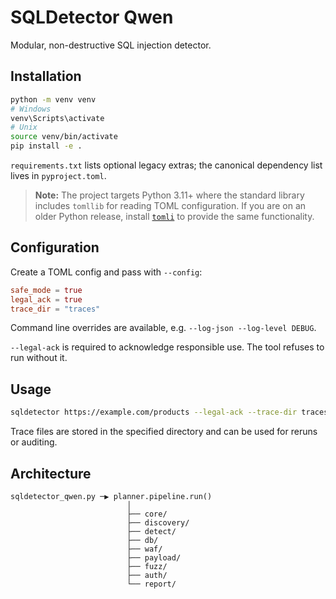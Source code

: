 # SQLDetector Qwen

Modular, non-destructive SQL injection detector.

## Installation

```bash
python -m venv venv
# Windows
venv\Scripts\activate
# Unix
source venv/bin/activate
pip install -e .
```

`requirements.txt` lists optional legacy extras; the canonical dependency list lives in `pyproject.toml`.


> **Note:** The project targets Python 3.11+ where the standard library includes
> `tomllib` for reading TOML configuration.  If you are on an older Python
> release, install [`tomli`](https://pypi.org/project/tomli/) to provide the same
> functionality.

## Configuration


Create a TOML config and pass with `--config`:

```toml
safe_mode = true
legal_ack = true
trace_dir = "traces"
```

Command line overrides are available, e.g. `--log-json --log-level DEBUG`.

`--legal-ack` is required to acknowledge responsible use. The tool refuses to run without it.

## Usage

```bash
sqldetector https://example.com/products --legal-ack --trace-dir traces
```

Trace files are stored in the specified directory and can be used for reruns or auditing.

## Architecture

```
sqldetector_qwen.py ─▶ planner.pipeline.run()
                          │
                          ├── core/
                          ├── discovery/
                          ├── detect/
                          ├── db/
                          ├── waf/
                          ├── payload/
                          ├── fuzz/
                          ├── auth/
                          └── report/
```
